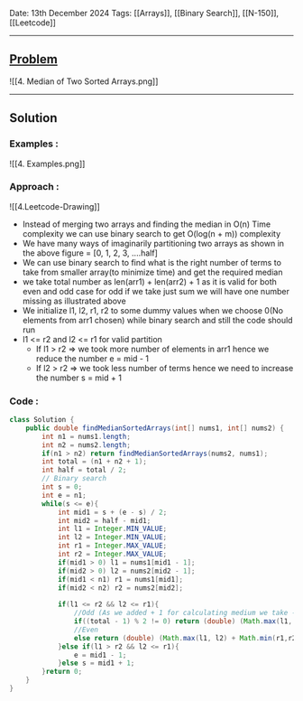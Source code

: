 
Date: 13th December 2024
Tags: [[Arrays]], [[Binary Search]], [[N-150]], [[Leetcode]]

---
## [Problem](https://leetcode.com/problems/median-of-two-sorted-arrays/)

![[4. Median of Two Sorted Arrays.png]]

---
## Solution

### Examples :

![[4. Examples.png]]
### Approach :

![[4.Leetcode-Drawing]]

- Instead of merging two arrays and finding the median in O(n) Time complexity we can use binary search to get O(log(n + m)) complexity
- We have many ways of imaginarily partitioning two arrays as shown in the above figure = [0, 1, 2, 3, ....half]
- We can use binary search to find what is the right number of terms to take from smaller array(to minimize time) and get the required median
- we take total number as len(arr1) + len(arr2) + 1 as it is valid for both even and odd case for odd if we take just sum we will have one number missing as illustrated above
- We initialize l1, l2, r1, r2 to some dummy values when we choose 0(No elements from arr1 chosen) while binary search and still the code should run
- l1 <= r2 and l2 <= r1 for valid partition 
	- If l1 > r2 => we took more number of elements in arr1 hence we reduce the number e = mid - 1
	- If l2 > r2 => we took less number of terms hence we need to increase the number s = mid + 1
### Code :

```java
class Solution {
    public double findMedianSortedArrays(int[] nums1, int[] nums2) {
        int n1 = nums1.length;
        int n2 = nums2.length;
        if(n1 > n2) return findMedianSortedArrays(nums2, nums1);
        int total = (n1 + n2 + 1);
        int half = total / 2;
        // Binary search
        int s = 0;
        int e = n1;
        while(s <= e){
            int mid1 = s + (e - s) / 2;
            int mid2 = half - mid1;
            int l1 = Integer.MIN_VALUE;
            int l2 = Integer.MIN_VALUE;
            int r1 = Integer.MAX_VALUE;
            int r2 = Integer.MAX_VALUE;
            if(mid1 > 0) l1 = nums1[mid1 - 1];
            if(mid2 > 0) l2 = nums2[mid2 - 1];
            if(mid1 < n1) r1 = nums1[mid1];
            if(mid2 < n2) r2 = nums2[mid2];
            
            if(l1 <= r2 && l2 <= r1){
                //Odd (As we added + 1 for calculating medium we take -1 here )
                if((total - 1) % 2 != 0) return (double) (Math.max(l1, l2));
                //Even
                else return (double) (Math.max(l1, l2) + Math.min(r1,r2)) / 2.0;
            }else if(l1 > r2 && l2 <= r1){
                e = mid1 - 1;
            }else s = mid1 + 1;
        }return 0;
    }
}
```




